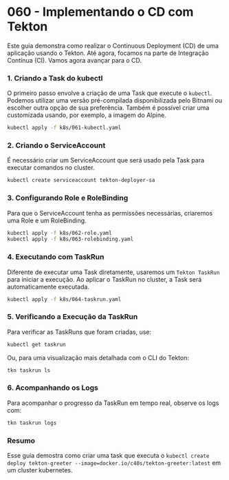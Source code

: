 # 060 - Implementando o CD com Tekton

Este guia demonstra como realizar o Continuous Deployment (CD) de uma aplicação usando o Tekton. Até agora, focamos na parte de Integração Contínua (CI). Vamos agora avançar para o CD.

### 1. Criando a Task do kubectl

O primeiro passo envolve a criação de uma Task que execute o `kubectl`. Podemos utilizar uma versão pré-compilada disponibilizada pelo Bitnami ou escolher outra opção de sua preferência. Também é possível criar uma customizada usando, por exemplo, a imagem do Alpine.

```bash
kubectl apply -f k8s/061-kubectl.yaml
```

### 2. Criando o ServiceAccount

É necessário criar um ServiceAccount que será usado pela Task para executar comandos no cluster.

```bash
kubectl create serviceaccount tekton-deployer-sa
```

### 3. Configurando Role e RoleBinding

Para que o ServiceAccount tenha as permissões necessárias, criaremos uma Role e um RoleBinding.

```bash
kubectl apply -f k8s/062-role.yaml
kubectl apply -f k8s/063-rolebinding.yaml
```

### 4. Executando com TaskRun

Diferente de executar uma Task diretamente, usaremos um `Tekton TaskRun` para iniciar a execução. Ao aplicar o TaskRun no cluster, a Task será automaticamente executada.

```bash
kubectl apply -f k8s/064-taskrun.yaml
```

### 5. Verificando a Execução da TaskRun

Para verificar as TaskRuns que foram criadas, use:

```bash
kubectl get taskrun
```

Ou, para uma visualização mais detalhada com o CLI do Tekton:

```bash
tkn taskrun ls
```

### 6. Acompanhando os Logs

Para acompanhar o progresso da TaskRun em tempo real, observe os logs com:

```bash
tkn taskrun logs
```

### Resumo

Esse guia demostra como criar uma task que executa o `kubectl create deploy tekton-greeter --image=docker.io/c40s/tekton-greeter:latest` em um cluster kubernetes.